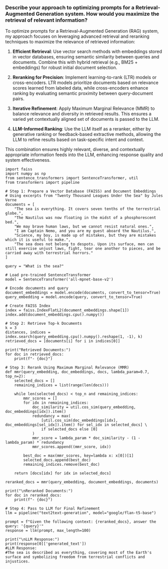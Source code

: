 ### Describe your approach to optimizing prompts for a Retrieval-Augmented Generation system. How would you maximize the retrieval of relevant information?


To optimize prompts for a Retrieval-Augmented Generation (RAG) system, my approach focuses on leveraging advanced retrieval and reranking techniques to maximize the relevance of retrieved information:

1. **Efficient Retrieval**: Use vector search methods with embeddings stored in vector databases, ensuring semantic similarity between queries and documents. Combine this with hybrid retrieval (e.g., BM25 + embeddings) for robust initial document selection.

2. **Reranking for Precision**: Implement learning-to-rank (LTR) models or cross-encoders. LTR models prioritize documents based on relevance scores learned from labeled data, while cross-encoders enhance ranking by evaluating semantic proximity between query-document pairs.

3. **Iterative Refinement**: Apply Maximum Marginal Relevance (MMR) to balance relevance and diversity in retrieved results. This ensures a varied yet contextually aligned set of documents is passed to the LLM.

4. **LLM-Informed Ranking**: Use the LLM itself as a reranker, either by generative ranking or feedback-based extractive methods, allowing the LLM to refine results based on task-specific intent and context.

This combination ensures highly relevant, diverse, and contextually appropriate information feeds into the LLM, enhancing response quality and system effectiveness.


```{python}
import faiss
import numpy as np
from sentence_transformers import SentenceTransformer, util
from transformers import pipeline

# Step 1: Prepare a Vector Database (FAISS) and Document Embeddings
# Using excerpts from "Twenty Thousand Leagues Under the Sea" by Jules Verne
documents = [
    "The sea is everything. It covers seven tenths of the terrestrial globe.",
    "The Nautilus was now floating in the midst of a phosphorescent bed.",
    "We may brave human laws, but we cannot resist natural ones.",
    "I am Captain Nemo, and you are my guest aboard the Nautilus.",
    "Science, my boy, is made up of mistakes, but they are mistakes which it is useful to make.",
    "The sea does not belong to despots. Upon its surface, men can still exercise unjust laws, fight, tear one another to pieces, and be carried away with terrestrial horrors."
]

query = "What is the sea?"

# Load pre-trained SentenceTransformer
model = SentenceTransformer('all-mpnet-base-v2')

# Encode documents and query
document_embeddings = model.encode(documents, convert_to_tensor=True)
query_embedding = model.encode(query, convert_to_tensor=True)

# Create FAISS Index
index = faiss.IndexFlatL2(document_embeddings.shape[1])
index.add(document_embeddings.cpu().numpy())

# Step 2: Retrieve Top-k Documents
k = 3  
distances, indices = index.search(query_embedding.cpu().numpy().reshape(1, -1), k)
retrieved_docs = [documents[i] for i in indices[0]]

print("Retrieved Documents:")
for doc in retrieved_docs:
    print(f"- {doc}")

# Step 3: Rerank Using Maximum Marginal Relevance (MMR)
def mmr(query_embedding, doc_embeddings, docs, lambda_param=0.7, top_n=2):
    selected_docs = []
    remaining_indices = list(range(len(docs)))

    while len(selected_docs) < top_n and remaining_indices:
        mmr_scores = []
        for idx in remaining_indices:
            doc_similarity = util.cos_sim(query_embedding, doc_embeddings[idx]).item()
            redundancy = max(
                [util.cos_sim(doc_embeddings[idx], doc_embeddings[sel_idx]).item() for sel_idx in selected_docs] \
                if selected_docs else [0]
            )
            mmr_score = lambda_param * doc_similarity - (1 - lambda_param) * redundancy
            mmr_scores.append((mmr_score, idx))

        best_doc = max(mmr_scores, key=lambda x: x[0])[1]
        selected_docs.append(best_doc)
        remaining_indices.remove(best_doc)

    return [docs[idx] for idx in selected_docs]

reranked_docs = mmr(query_embedding, document_embeddings, documents)

print("\nReranked Documents:")
for doc in reranked_docs:
    print(f"- {doc}")

# Step 4: Pass to LLM for Final Refinement
llm = pipeline("text2text-generation", model="google/flan-t5-base")

prompt = f"Given the following context: {reranked_docs}, answer the query: '{query}'"
response = llm(prompt, max_length=100)

print("\nLLM Response:")
print(response[0]['generated_text'])
#LLM Response:
#The sea is described as everything, covering most of the Earth's surface and symbolizing freedom from terrestrial conflicts and injustices.

```

